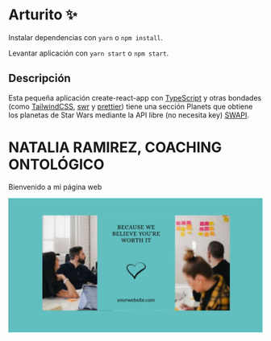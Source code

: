 # Arturito ✨

Instalar dependencias con `yarn` o `npm install`.

Levantar aplicación con `yarn start` o `npm start`.

## Descripción

Esta pequeña aplicación create-react-app con [TypeScript](https://typescriptlang.org) y otras bondades (como [TailwindCSS](https://tailwindcss.com), [swr](https://swr.vercel.app) y [prettier](https://prettier.io)) tiene una sección Planets que obtiene los planetas de Star Wars mediante la API libre (no necesita key) [SWAPI](https://www.swapi.it).

<!DOCTYPE html>
<html>
<head>
  <title>NATALIA RAMIREZ, COACHING ONTOLÓGICO</title>
</head>
<body>
  <h1>NATALIA RAMIREZ, COACHING ONTOLÓGICO</h1>
  <p>Bienvenido a mi página web</p>

  <!-- Template para imágenes -->
  <img src="src/img/1.png" alt="Imagen 1">
</body>
</html>

